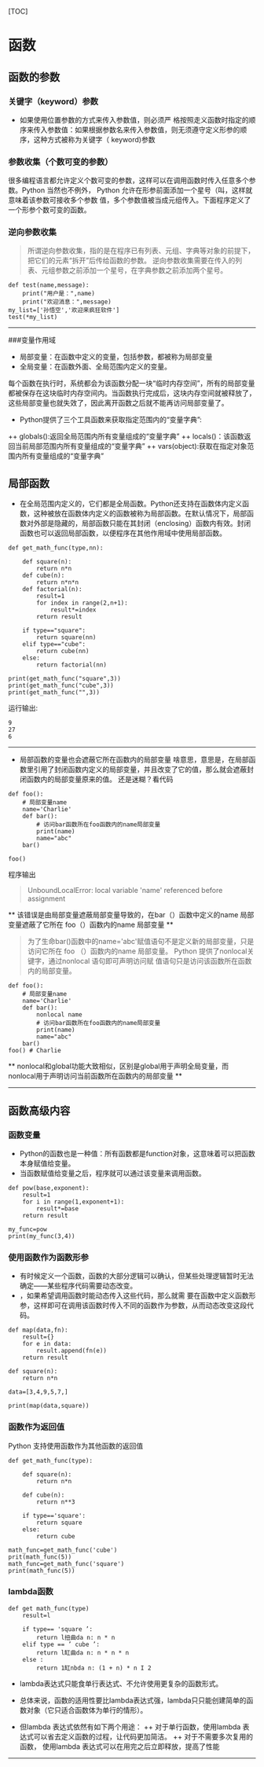 [TOC]
# 函数
## 函数的参数
### 关键字（keyword）参数

+ 如果使用位置参数的方式来传入参数值，则必须严
格按照走义函数时指定的顺序来传入参数值：如果根据参数名来传入参数值，则无须遵守定义形参的顺序，这种方式被称为关键字（ keyword)参数

### 参数收集（个数可变的参数）

很多编程语言都允许定义个数可变的参数，这样可以在调用函数时传入任意多个参数。Python
当然也不例外， Python 允许在形参前面添加一个星号（叫，这样就意味着该参数可接收多个参数
值，多个参数值被当成元组传入。下面程序定义了一个形参个数可变的函数。

### 逆向参数收集
> 所谓逆向参数收集，指的是在程序已有列表、元组、字典等对象的前提下，把它们的元素“拆开”后传给函数的参数。
> 逆向参数收集需要在传入的列表、元组参数之前添加一个星号，在字典参数之前添加两个星号。
```
def test(name,message):
	print("用户是：",name)
	print("欢迎消息：",message)
my_list=['孙悟空','欢迎来疯狂软件']
test(*my_list)
```
 
***
###变量作用域

+ 局部变量：在函数中定义的变量，包括参数，都被称为局部变量
+ 全局变量：在函数外面、全局范围内定义的变量。

每个函数在执行时，系统都会为该函数分配一块“临时内存空间”，所有的局部变量都被保存在这块临时内存空间内。当函数执行完成后，这块内存空间就被释放了，这些局部变量也就失效了，因此离开函数之后就不能再访问局部变量了。

+ Python提供了三个工具函数来获取指定范围内的“变量字典”:

++ globals():返回全局范围内所有变量组成的“变量字典”
++ locals()：该函数返回当前局部范围内所有变量组成的“变量字典”
++ vars(object):获取在指定对象范围内所有变量组成的“变量字典”

## 局部函数

+ 在全局范围内定义的，它们都是全局函数。Python还支持在函数体内定义函数，这种被放在函数体内定义的函数被称为局部函数。在默认情况下，局部函数对外部是隐藏的，局部函数只能在其封闭（enclosing）函数内有效。封闭函数也可以返回局部函数，以便程序在其他作用域中使用局部函数。
```
def get_math_func(type,nn):

	def square(n):
		return n*n
	def cube(n):
		return n*n*n
	def factorial(n):
		result=1
		for index in range(2,n+1):
			result*=index
		return result

	if type=="square":
		return square(nn)
	elif type=="cube":
		return cube(nn)
	else:
		return factorial(nn)

print(get_math_func("square",3)) 
print(get_math_func("cube",3))
print(get_math_func("",3))
```
运行输出:

```
9
27
6
```

***
+ 局部函数的变量也会遮蔽它所在函数内的局部变量
啥意思，意思是，在局部函数里引用了封闭函数内定义的局部变量，并且改变了它的值，那么就会遮蔽封闭函数内的局部变量原来的值。
还是迷糊？看代码

```
def foo():
	# 局部变量name
	name='Charlie'
	def bar():
		# 访问bar函数所在foo函数内的name局部变量
		print(name)
		name="abc"
	bar()

foo()
```
程序输出
> UnboundLocalError: local variable 'name' referenced before assignment

** 该错误是由局部变量遮蔽局部变量导致的，在bar（）函数中定义的name 局部变量遮蔽了它所在
foo（）函数内的name 局部变量 **

> 为了生命bar()函数中的name='abc'赋值语句不是定义新的局部变量，只是访问它所在
foo （）函数内的name 局部变量。
> Python 提供了nonlocal关键字，通过nonlocal 语句即可声明访问赋
值语句只是访问该函数所在函数内的局部变量。

```
def foo():
	# 局部变量name
	name='Charlie'
	def bar():
		nonlocal name
		# 访问bar函数所在foo函数内的name局部变量
		print(name)
		name="abc"
	bar()
foo() # Charlie
```

** nonlocal和global功能大致相似，区别是global用于声明全局变量，而nonlocal用于声明访问当前函数所在函数内的局部变量 **

***

## 函数高级内容

### 函数变量

+ Python的函数也是一种值：所有函数都是function对象，这意味着可以把函数本身赋值给变量。
+ 当函数赋值给变量之后，程序就可以通过该变量来调用函数。

```
def pow(base,exponent):
	result=1
	for i in range(1,exponent+1):
		result*=base
	return result

my_func=pow
print(my_func(3,4))
```

### 使用函数作为函数形参

+ 有时候定义一个函数，函数的大部分逻辑可以确认，但某些处理逻辑暂时无法确定——某些程序代码需要动态改变。
+ ，如果希望调用函数时能动态传入这些代码，那么就需
要在函数中定义函数形参，这样即可在调用该函数时传入不同的函数作为参数，从而动态改变这段代码。

```
def map(data,fn):
	result={}
	for e in data:
		result.append(fn(e))
	return result

def square(n):
	return n*n

data=[3,4,9,5,7,]

print(map(data,square))
```
### 函数作为返回值

Python 支持使用函数作为其他函数的返回值

```
def get_math_func(type):
	
	def square(n):
		return n*n

	def cube(n):
		return n**3

	if type=='square':
		return square
	else:
		return cube

math_func=get_math_func('cube')
prit(math_func(5))
math_func=get_math_func('square')
print(math_func(5))
```

### lambda函数

```
def get math_func(type)
	result=l

	if type== 'square ’:
		return l扭曲da n: n * n 
	elif type == ’ cube ’:
		return l缸曲da n: n * n * n 
	else :
		return 1缸nbda n: (1 + n) * n I 2  
```
+ lambda表达式只能食单行表达式、不允许使用更复杂的函数形式。

+ 总体来说，函数的适用性要比lambda表达式强，lambda只只能创建简单的函数对象（它只适合函数体为单行的情形）。
+ 但lambda 表达式依然有如下两个用途：
++ 对于单行函数，使用lambda 表达式可以省去定义函数的过程，让代码更加简洁。
++ 对于不需要多次复用的函数， 使用lambda 表达式可以在用完之后立即释放，提高了性能

***




